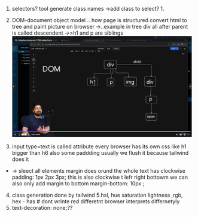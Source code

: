 1. selectors?
   tool generate class names
   ->add class to select?
   1.
2. DOM-document object model .. how page is structured
   convert html to tree and paint picture on browser
   ->..example in tree div all after parent is called descendent
   ->>h1 and p are siblings
   ![alt text](<Screenshot 2024-12-27 104317-1.png>)

3. input type=text is called attribute
   every browser has its own css like h1 bigger than h6 also some paddding usually we flush it because tailwind does it

- -> sleect all elements
  margin does orund the whole text has clockwise
  padding: 1px 2px 3px; this is also clockwise t lefr right bottowm
  we can also only add margin to bottom margin-bottom: 10px ;

4. class generation done by tailwind
   5.hsl, hue saturation lightness ,rgb, hex - has #
   dont wrinte red differetnt browser interprets differnetyly
5. text-decoration: none;??
